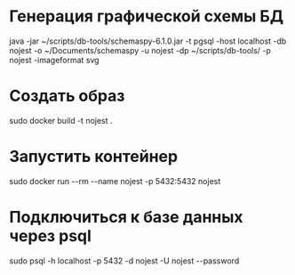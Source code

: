 
# Генерация графической схемы БД
java -jar ~/scripts/db-tools/schemaspy-6.1.0.jar -t pgsql -host localhost -db nojest -o ~/Documents/schemaspy -u nojest -dp ~/scripts/db-tools/ -p nojest -imageformat svg

# Создать образ
sudo docker build -t nojest .

# Запустить контейнер
sudo docker run --rm --name nojest -p 5432:5432 nojest

# Подключиться к базе данных через psql
sudo psql -h localhost -p 5432 -d nojest -U nojest --password
